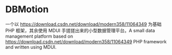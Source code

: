 # DBMotion
一个以 https://download.csdn.net/download/modern358/11064349 为基础 PHP 框架，其余使用 MDUI 手搓搓出来的小型数据管理平台。A small data management platform based on https://download.csdn.net/download/modern358/11064349 PHP framework and written using MDUI.
